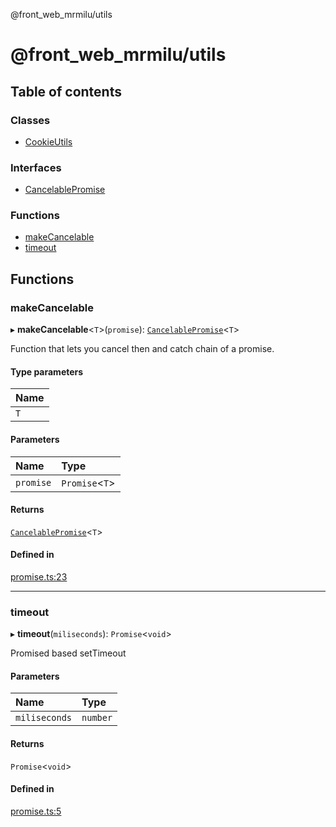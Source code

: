 @front_web_mrmilu/utils

# @front_web_mrmilu/utils

## Table of contents

### Classes

- [CookieUtils](classes/CookieUtils.md)

### Interfaces

- [CancelablePromise](interfaces/CancelablePromise.md)

### Functions

- [makeCancelable](Utils.md#makecancelable)
- [timeout](Utils.md#timeout)

## Functions

### makeCancelable

▸ **makeCancelable**<`T`\>(`promise`): [`CancelablePromise`](interfaces/CancelablePromise.md)<`T`\>

Function that lets you cancel then and catch chain of a promise.

#### Type parameters

| Name |
| :------ |
| `T` |

#### Parameters

| Name | Type |
| :------ | :------ |
| `promise` | `Promise`<`T`\> |

#### Returns

[`CancelablePromise`](interfaces/CancelablePromise.md)<`T`\>

#### Defined in

[promise.ts:23](https://github.com/mrmilu/front_web_mrmilu/blob/da9951b/packages/utils/src/promise.ts#L23)

___

### timeout

▸ **timeout**(`miliseconds`): `Promise`<`void`\>

Promised based setTimeout

#### Parameters

| Name | Type |
| :------ | :------ |
| `miliseconds` | `number` |

#### Returns

`Promise`<`void`\>

#### Defined in

[promise.ts:5](https://github.com/mrmilu/front_web_mrmilu/blob/da9951b/packages/utils/src/promise.ts#L5)
